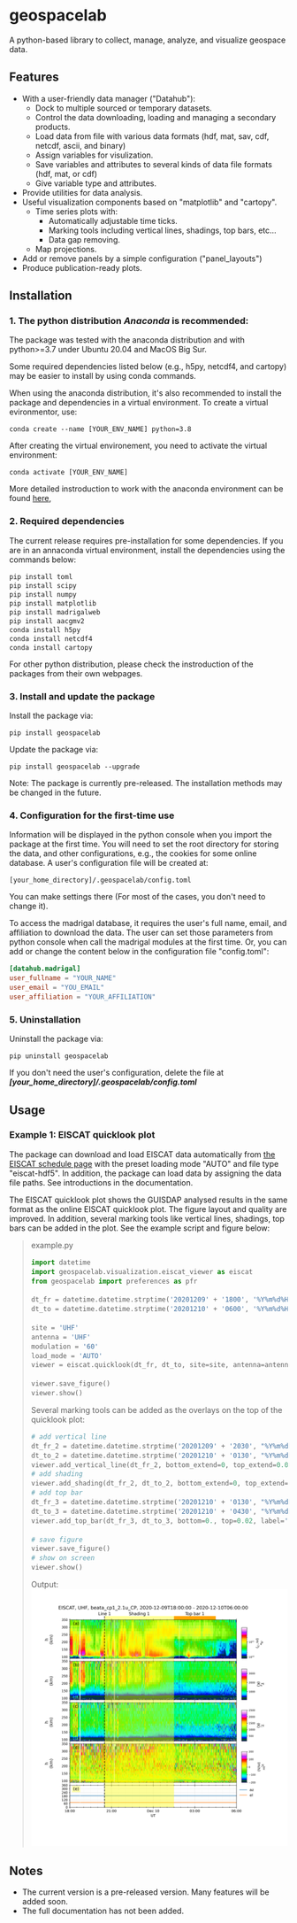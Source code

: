 # geospacelab
A python-based library to collect, manage, analyze, and visualize geospace data.

## Features
- With a user-friendly data manager ("Datahub"):
    + Dock to multiple sourced or temporary datasets.
    + Control the data downloading, loading and managing a secondary products.
    + Load data from file with various data formats (hdf, mat, sav, cdf, netcdf, ascii, and binary)
    + Assign variables for visulization.
    + Save variables and attributes to several kinds of data file formats (hdf, mat, or cdf)
    + Give variable type and attributes.
- Provide utilities for data analysis.
- Useful visualization components based on "matplotlib" and "cartopy".
    + Time series plots with:
        - Automatically adjustable time ticks.
        - Marking tools including vertical lines, shadings, top bars, etc...
        - Data gap removing.
    + Map projections.
- Add or remove panels by a simple configuration ("panel_layouts")
- Produce publication-ready plots.

## Installation
### 1. The python distribution _Anaconda_ is recommended:
The package was tested with the anaconda distribution and with python>=3.7 under Ubuntu 20.04 and MacOS Big Sur.

Some required dependencies listed below (e.g., h5py, netcdf4, and cartopy) may be easier to install by using conda commands.

When using the anaconda distribution, it's also recommended to install the package and dependencies in a virtual environment. To create a virtual evironmentor, use:

```shell
conda create --name [YOUR_ENV_NAME] python=3.8
```

After creating the virtual environement, you need to activate the virtual environment:

```shell
conda activate [YOUR_ENV_NAME]
```

More detailed instroduction to work with the anaconda environment can be found [here](https://conda.io/projects/conda/en/latest/user-guide/tasks/manage-environments.html#), 

### 2. Required dependencies
The current release requires pre-installation for some dependencies. If you are in an annaconda virtual environment, install the dependencies using the commands below:

```shell
pip install toml
pip install scipy
pip install numpy
pip install matplotlib
pip install madrigalweb
pip install aacgmv2
conda install h5py
conda install netcdf4
conda install cartopy 
```
For other python distribution, please check the instroduction of the packages from their own webpages.

### 3. Install and update the package
Install the package via:

```shell
pip install geospacelab
```

Update the package via:
```shell
pip install geospacelab --upgrade
```

Note: The package is currently pre-released. The installation methods may be changed in the future.

### 4. Configuration for the first-time use
Information will be displayed in the python console when you import the package at the first time. You will need to set the root directory for storing the data, and other configurations, e.g., the cookies for some online database. A user's configuration file will be created at:

```
[your_home_directory]/.geospacelab/config.toml
```

You can make settings there (For most of the cases, you don't need to change it).

To access the madrigal database, it requires the user's full name, email, and affiliation to download the data. The user can set those parameters from python console when call the madrigal modules at the first time. Or, you can add or change the content below in the configuration file "config.toml":

```toml
[datahub.madrigal]
user_fullname = "YOUR_NAME"
user_email = "YOU_EMAIL"
user_affiliation = "YOUR_AFFILIATION"
```

### 5. Uninstallation
Uninstall the package via:
```shell
pip uninstall geospacelab
```
If you don't need the user's configuration, delete the file at **_[your_home_directory]/.geospacelab/config.toml_**

## Usage

### Example 1: EISCAT quicklook plot
The package can download and load EISCAT data automatically from [the EISCAT schedule page](https://portal.eiscat.se/schedule/) with the preset loading mode "AUTO" and file type "eiscat-hdf5". In addition, the package can load data by assigning the data file paths. See introductions in the documentation.

The EISCAT quicklook plot shows the GUISDAP analysed results in the same format as the online EISCAT quicklook plot.
The figure layout and quality are improved. In addition, several marking tools like vertical lines, shadings, top bars can be 
added in the plot. See the example script and figure below:

> example.py
> ```python
> import datetime
> import geospacelab.visualization.eiscat_viewer as eiscat
> from geospacelab import preferences as pfr
> 
> dt_fr = datetime.datetime.strptime('20201209' + '1800', '%Y%m%d%H%M')
> dt_to = datetime.datetime.strptime('20201210' + '0600', '%Y%m%d%H%M')
>
> site = 'UHF'
> antenna = 'UHF'
> modulation = '60'
> load_mode = 'AUTO'
> viewer = eiscat.quicklook(dt_fr, dt_to, site=site, antenna=antenna, modulation=modulation, load_mode='AUTO')
> 
> viewer.save_figure()
> viewer.show()
> ```
>
> Several marking tools can be added as the overlays on the top of the quicklook plot:
> ```python
> # add vertical line
> dt_fr_2 = datetime.datetime.strptime('20201209' + '2030', "%Y%m%d%H%M")
> dt_to_2 = datetime.datetime.strptime('20201210' + '0130', "%Y%m%d%H%M")
> viewer.add_vertical_line(dt_fr_2, bottom_extend=0, top_extend=0.02, label='Line 1', label_position='top')
> # add shading
> viewer.add_shading(dt_fr_2, dt_to_2, bottom_extend=0, top_extend=0.02, label='Shading 1', label_position='top')
> # add top bar
> dt_fr_3 = datetime.datetime.strptime('20201210' + '0130', "%Y%m%d%H%M")
> dt_to_3 = datetime.datetime.strptime('20201210' + '0430', "%Y%m%d%H%M")
> viewer.add_top_bar(dt_fr_3, dt_to_3, bottom=0., top=0.02, label='Top bar 1')
>
> # save figure
> viewer.save_figure()
> # show on screen
> viewer.show()
> ```
> Output:
> ![alt text](https://github.com/JouleCai/geospacelab/blob/master/examples/EISCAT_UHF_beata_cp1_2.1u_CP_20201209-180000-20201210-060000.png?raw=true)

## Notes
- The current version is a pre-released version. Many features will be added soon.
- The full documentation has not been added.

